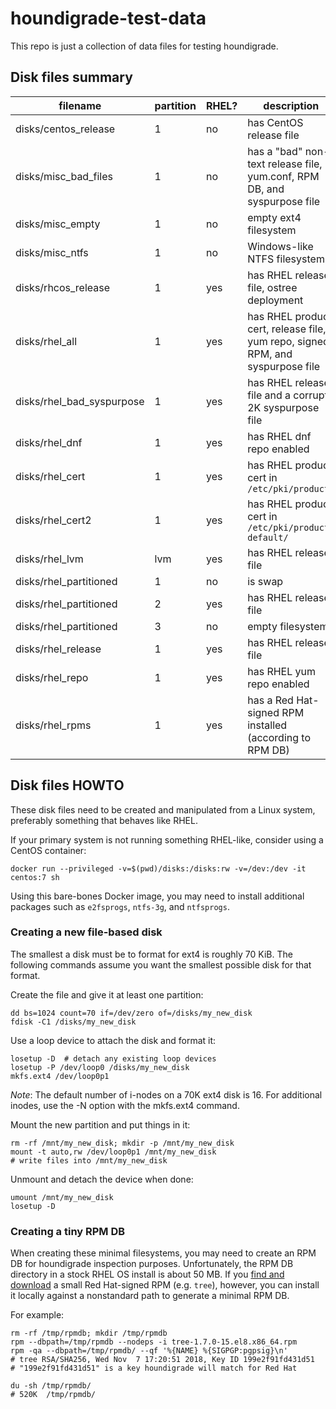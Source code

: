# houndigrade-test-data

This repo is just a collection of data files for testing houndigrade.

## Disk files summary

| filename                  | partition | RHEL? | description                                                                    |
| ------------------------- | --------- | ----- | ------------------------------------------------------------------------------ |
| disks/centos_release      | 1         | no    | has CentOS release file                                                        |
| disks/misc_bad_files      | 1         | no    | has a "bad" non-text release file, yum.conf, RPM DB, and syspurpose file       |
| disks/misc_empty          | 1         | no    | empty ext4 filesystem                                                          |
| disks/misc_ntfs           | 1         | no    | Windows-like NTFS filesystem                                                   |
| disks/rhcos_release       | 1         | yes   | has RHEL release file, ostree deployment                                       |
| disks/rhel_all            | 1         | yes   | has RHEL product cert, release file, yum repo, signed RPM, and syspurpose file |
| disks/rhel_bad_syspurpose | 1         | yes   | has RHEL release file and a corrupt 2K syspurpose file                         |
| disks/rhel_dnf            | 1         | yes   | has RHEL dnf repo enabled                                                      |
| disks/rhel_cert           | 1         | yes   | has RHEL product cert in ``/etc/pki/product/``                                 |
| disks/rhel_cert2          | 1         | yes   | has RHEL product cert in ``/etc/pki/product-default/``                         |
| disks/rhel_lvm            | lvm       | yes   | has RHEL release file                                                          |
| disks/rhel_partitioned    | 1         | no    | is swap                                                                        |
| disks/rhel_partitioned    | 2         | yes   | has RHEL release file                                                          |
| disks/rhel_partitioned    | 3         | no    | empty filesystem                                                               |
| disks/rhel_release        | 1         | yes   | has RHEL release file                                                          |
| disks/rhel_repo           | 1         | yes   | has RHEL yum repo enabled                                                      |
| disks/rhel_rpms           | 1         | yes   | has a Red Hat-signed RPM installed (according to RPM DB)                       |

## Disk files HOWTO

These disk files need to be created and manipulated from a Linux system, preferably something that behaves like RHEL.

If your primary system is not running something RHEL-like, consider using a CentOS container:

```
docker run --privileged -v=$(pwd)/disks:/disks:rw -v=/dev:/dev -it centos:7 sh
```

Using this bare-bones Docker image, you may need to install additional packages such as `e2fsprogs`, `ntfs-3g`, and `ntfsprogs`.

### Creating a new file-based disk

The smallest a disk must be to format for ext4 is roughly 70 KiB. The following commands assume you want the smallest possible disk for that format.

Create the file and give it at least one partition:
```
dd bs=1024 count=70 if=/dev/zero of=/disks/my_new_disk
fdisk -C1 /disks/my_new_disk
```

Use a loop device to attach the disk and format it:
```
losetup -D  # detach any existing loop devices
losetup -P /dev/loop0 /disks/my_new_disk
mkfs.ext4 /dev/loop0p1
```

_Note_: The default number of i-nodes on a 70K ext4 disk is 16. For additional inodes,
use the -N option with the mkfs.ext4 command.

Mount the new partition and put things in it:
```
rm -rf /mnt/my_new_disk; mkdir -p /mnt/my_new_disk
mount -t auto,rw /dev/loop0p1 /mnt/my_new_disk
# write files into /mnt/my_new_disk
```

Unmount and detach the device when done:
```
umount /mnt/my_new_disk
losetup -D
```

### Creating a tiny RPM DB

When creating these minimal filesystems, you may need to create an RPM DB for houndigrade inspection purposes. Unfortunately, the RPM DB directory in a stock RHEL OS install is about 50 MB. If you [find and download](https://access.redhat.com/downloads/content/package-browser) a small Red Hat-signed RPM (e.g. `tree`), however, you can install it locally against a nonstandard path to generate a minimal RPM DB.

For example:

```
rm -rf /tmp/rpmdb; mkdir /tmp/rpmdb
rpm --dbpath=/tmp/rpmdb --nodeps -i tree-1.7.0-15.el8.x86_64.rpm
rpm -qa --dbpath=/tmp/rpmdb/ --qf '%{NAME} %{SIGPGP:pgpsig}\n'
# tree RSA/SHA256, Wed Nov  7 17:20:51 2018, Key ID 199e2f91fd431d51
# "199e2f91fd431d51" is a key houndigrade will match for Red Hat

du -sh /tmp/rpmdb/
# 520K	/tmp/rpmdb/
```
